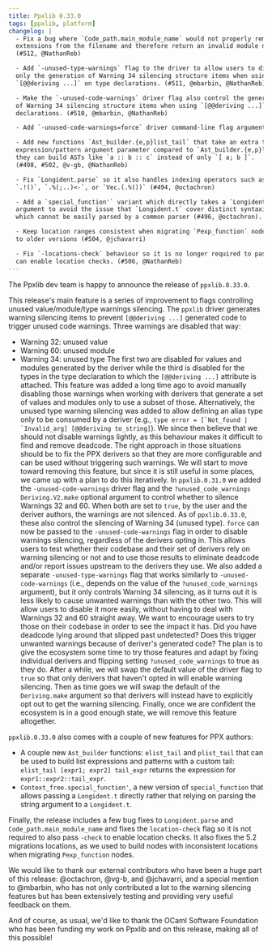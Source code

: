 ```yaml
---
title: Ppxlib 0.33.0
tags: [ppxlib, platform]
changelog: |
  - Fix a bug where `Code_path.main_module_name` would not properly remove
  extensions from the filename and therefore return an invalid module name.
  (#512, @NathanReb)

  - Add `-unused-type-warnings` flag to the driver to allow users to disable
  only the generation of Warning 34 silencing structure items when using
  `[@@deriving ...]` on type declarations. (#511, @mbarbin, @NathanReb)

  - Make the `-unused-code-warnings` driver flag also control the generation
  of Warning 34 silencing structure items when using `[@@deriving ...]` on type
  declarations. (#510, @mbarbin, @NathanReb)

  - Add `-unused-code-warnings=force` driver command-line flag argument. (#490, @mbarbin)

  - Add new functions `Ast_builder.{e,p}list_tail` that take an extra tail
  expression/pattern argument parameter compared to `Ast_builder.{e,p}list`, so
  they can build ASTs like `a :: b :: c` instead of only `[ a; b ]`.
  (#498, #502, @v-gb, @NathanReb)

  - Fix `Longident.parse` so it also handles indexing operators such as
  `.!()`, `.%(;..)<-`, or `Vec.(.%())` (#494, @octachron)

  - Add a `special_function'` variant which directly takes a `Longident.t`
  argument to avoid the issue that `Longident.t` cover distinct syntaxic classes
  which cannot be easily parsed by a common parser (#496, @octachron).

  - Keep location ranges consistent when migrating `Pexp_function` nodes from 5.2+
  to older versions (#504, @jchavarri)

  - Fix `-locations-check` behaviour so it is no longer required to pass `-check` and
  can enable location checks. (#506, @NathanReb)
---
```


The Ppxlib dev team is happy to announce the release of `ppxlib.0.33.0`.

This release's main feature is a series of improvement to flags controlling
unused value/module/type warnings silencing.
The `ppxlib` driver generates warning silencing items to prevent `[@@deriving ...]`
generated code to trigger unused code warnings. Three warnings are disabled that
way:
- Warning 32: unused value
- Warning 60: unused module
- Warning 34: unused type
The first two are disabled for values and modules generated by the deriver while
the third is disabled for the types in the type declaration to which the
`[@@deriving ...]` attribute is attached.
This feature was added a long time ago to avoid manually disabling those
warnings when working with derivers that generate a set of values and modules
only to use a subset of those. Alternatively, the unused type warning silencing
was added to allow defining an alias type only to be consumed by a deriver (e.g.,
``type error = [`Not_found | `Invalid_arg] [@@deriving to_string]``).
We since then believe that we should not disable warnings lightly, as this
behaviour makes it difficult to find and remove deadcode. The right approach in
those situations should be to fix the PPX derivers so that they are more
configurable and can be used without triggering such warnings.
We will start to move toward removing this feature, but since it is still useful in
some places, we came up with a plan to do this iteratively.
In `ppxlib.0.31.0` we added the `-unused-code-warnings` driver flag and the
`?unused_code_warnings` `Deriving.V2.make` optional argument to control whether
to silence Warnings 32 and 60. When both are set to `true`, by the user and the
deriver authors, the warnings are not silenced. As of `ppxlib.0.33.0`, these also
control the silencing of Warning 34 (unused type).
`force` can now be passed to the `-unused-code-warnings` flag in order to
disable warnings silencing, regardless of the derivers opting in. This allows
users to test whether their codebase and their set of derivers rely on warning
silencing or not and to use those results to eliminate deadcode and/or report
issues upstream to the derivers they use.
We also added a separate `-unused-type-warnings` flag that works similarly to
`-unused-code-warnings` (i.e., depends on the value of the
`?unused_code_warnings` argument), but it only controls Warning 34 silencing, as it
turns out it is less likely to cause unwanted warnings than with the other two.
This will allow users to disable it more easily, without having to deal with
Warnings 32 and 60 straight away.
We want to encourage users to try those on their codebase in order to see the impact
it has. Did you have deadcode lying around that slipped past undetected? Does
this trigger unwanted warnings because of deriver's generated code?
The plan is to give the ecosystem some time to try those features and adapt by fixing
individual derivers and flipping setting `?unused_code_warnings` to true as they
do. After a while, we will swap the default value of the driver flag to `true` so
that only derivers that haven't opted in will enable warning silencing. Then as
time goes we will swap the default of the `Deriving.make` argument so that
derivers will instead have to explicitly opt out to get the warning silencing.
Finally, once we are confident the ecosystem is in a good enough state, we will
remove this feature altogether.

`ppxlib.0.33.0` also comes with a couple of new features for PPX authors:
- A couple new `Ast_builder` functions: `elist_tail` and `plist_tail`
  that can be used to build list expressions and patterns with a custom tail:
  `elist_tail [expr1; expr2] tail_expr` returns the expression for
  `expr1::expr2::tail_expr`.
- `Context_free.special_function'`, a new version of `special_function` that
  allows passing a `Longident.t` directly rather that relying on parsing the
  string argument to a `Longident.t`.

Finally, the release includes a few bug fixes to `Longident.parse` and
`Code_path.main_module_name` and fixes the `location-check` flag so it is not
required to also pass `-check` to enable location checks. It also fixes the 5.2
migrations locations, as we used to build nodes with inconsistent locations when
migrating `Pexp_function` nodes.

We would like to thank our external contributors who have been a huge part of
this release: @octachron, @vg-b, and @jchavarri, and a special mention to @mbarbin,
who has not only contributed a lot to the warning silencing features but has
been extensively testing and providing very useful feedback on them.

And of course, as usual, we'd like to thank the OCaml Software Foundation who
has been funding my work on Ppxlib and on this release, making all of this
possible!
